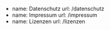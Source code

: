 - name: Datenschutz
  url: /datenschutz
- name: Impressum
  url: /impressum
- name: Lizenzen
  url: /lizenzen

